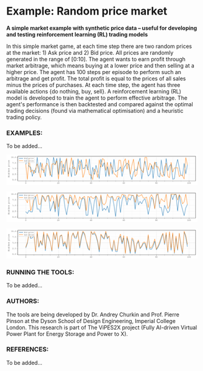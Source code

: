 # Example: Random price market
**A simple market example with synthetic price data – useful for developing and testing reinforcement learning (RL) trading models**

In this simple market game, at each time step there are two random prices at the market: 1) Ask price and 2) Bid price.
All prices are randomly generated in the range of [0:10].
The agent wants to earn profit through market arbitrage, which means buying at a lower price and then selling at a higher price. 
The agent has 100 steps per episode to perform such an arbitrage and get profit. The total profit is equal to the prices of all sales minus the prices of purchases. 
At each time step, the agent has three available actions {do nothing, buy, sell}.
A reinforcement learning (RL) model is developed to train the agent to perform effective arbitrage.
The agent's performance is then backtested and compared against the optimal trading decisions (found via mathematical optimisation) and a heuristic trading policy.


### EXAMPLES:
To be added...

<p align="center">
  <img src="prices_example_all_random.png"/>
</p>

<p align="center">
  <img src="prices_example_ask_always_higher.png"/>
</p>

<p align="center">
  <img src="prices_example_ask_always_slightly_higher.png"/>
</p>

### RUNNING THE TOOLS:
To be added...

### AUTHORS:
The tools are being developed by Dr. Andrey Churkin and Prof. Pierre Pinson at the Dyson School of Design Engineering, Imperial College London.
This research is part of The ViPES2X project (Fully AI-driven Virtual Power Plant for Energy Storage and Power to X).


### REFERENCES:
To be added...
